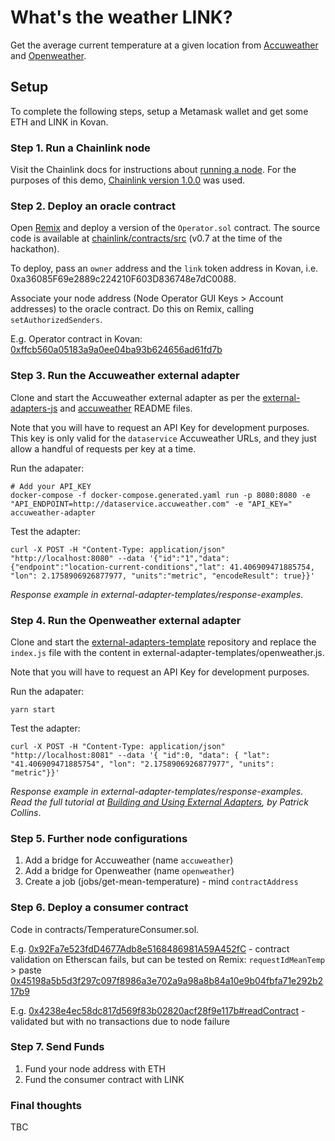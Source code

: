 # What's the weather LINK?

Get the average current temperature at a given location from [Accuweather](http://apidev.accuweather.com/developers/) and [Openweather](https://openweathermap.org/current).

## Setup

To complete the following steps, setup a Metamask wallet and get some ETH and LINK in Kovan.

### Step 1. Run a Chainlink node

Visit the Chainlink docs for instructions about [running a node](https://docs.chain.link/docs/running-a-chainlink-node/). For the purposes of this demo, [Chainlink version 1.0.0](https://github.com/smartcontractkit/chainlink/releases/tag/v1.0.0) was used.

### Step 2. Deploy an oracle contract

Open [Remix](https://remix.ethereum.org/) and deploy a version of the `Operator.sol` contract. The source code is available at [chainlink/contracts/src](https://github.com/smartcontractkit/chainlink/tree/develop/contracts/src) (v0.7 at the time of the hackathon).

To deploy, pass an `owner` address and the `link` token address in Kovan, i.e. 0xa36085F69e2889c224210F603D836748e7dC0088.

Associate your node address (Node Operator GUI Keys > Account addresses) to the oracle contract. Do this on Remix, calling `setAuthorizedSenders`.

E.g. Operator contract in Kovan: [0xffcb560a05183a9a0ee04ba93b624656ad61fd7b](https://kovan.etherscan.io/address/0xffcb560a05183a9a0ee04ba93b624656ad61fd7b)

### Step 3. Run the Accuweather external adapter

Clone and start the Accuweather external adapter as per the [external-adapters-js](https://github.com/smartcontractkit/external-adapters-js) and [accuweather](https://github.com/smartcontractkit/external-adapters-js/tree/develop/packages/sources/accuweather) README files.

Note that you will have to request an API Key for development purposes. This key is only valid for the `dataservice` Accuweather URLs, and they just allow a handful of requests per key at a time.

Run the adapater:

```
# Add your API_KEY
docker-compose -f docker-compose.generated.yaml run -p 8080:8080 -e "API_ENDPOINT=http://dataservice.accuweather.com" -e "API_KEY=" accuweather-adapter
```

Test the adapter:

```
curl -X POST -H "Content-Type: application/json" "http://localhost:8080" --data '{"id":"1","data":{"endpoint":"location-current-conditions","lat": 41.406909471885754, "lon": 2.1758906926877977, "units":"metric", "encodeResult": true}}'
```

*Response example in external-adapter-templates/response-examples*.

### Step 4. Run the Openweather external adapter

Clone and start the [external-adapters-template](https://github.com/thodges-gh/CL-EA-NodeJS-Template) repository and replace the `index.js` file with the content in external-adapter-templates/openweather.js.

Note that you will have to request an API Key for development purposes.

Run the adapater:

```
yarn start
```

Test the adapter:

```
curl -X POST -H "Content-Type: application/json" "http://localhost:8081" --data '{ "id":0, "data": { "lat": "41.406909471885754", "lon": "2.1758906926877977", "units": "metric"}}'
```

*Response example in external-adapter-templates/response-examples*.
*Read the full tutorial at [Building and Using External Adapters](https://blog.chain.link/build-and-use-external-adapters/?_ga=2.265889231.1547695959.1637401718-1284471972.1628164264), by Patrick Collins*.

### Step 5. Further node configurations

1. Add a bridge for Accuweather (name `accuweather`)
2. Add a bridge for Openweather (name `openweather`)
3. Create a job (jobs/get-mean-temperature) - mind `contractAddress`

### Step 6. Deploy a consumer contract

Code in contracts/TemperatureConsumer.sol.

E.g. [0x92Fa7e523fdD4677Adb8e5168486981A59A452fC](https://kovan.etherscan.io/address/0x92Fa7e523fdD4677Adb8e5168486981A59A452fC) - contract validation on Etherscan fails, but can be tested on Remix: `requestIdMeanTemp` > paste [0x45198a5b5d3f297c097f8986a3e702a9a98a8b84a10e9b04fbfa71e292b217b9](https://kovan.etherscan.io/tx/0xdefeb951d58e3a25dcac20cd0e5dce0f3ecf2d535b612a79828a2e329469d21c#eventlog)

E.g. [0x4238e4ec58dc817d569f83b02820acf28f9e117b#readContract](https://kovan.etherscan.io/address/0x4238e4ec58dc817d569f83b02820acf28f9e117b#readContract) - validated but with no transactions due to node failure

### Step 7. Send Funds

1. Fund your node address with ETH
2. Fund the consumer contract with LINK

### Final thoughts

TBC
